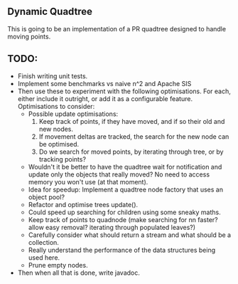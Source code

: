 ## Dynamic Quadtree

This is going to be an implementation of a PR quadtree designed to handle moving points.

## TODO:

- Finish writing unit tests.
- Implement some benchmarks vs naive n^2 and Apache SIS
- Then use these to experiment with the following optimisations. For each, either include it outright,
or add it as a configurable feature. Optimisations to consider:
    * Possible update optimisations:
        1) Keep track of points, if they have moved, and if so their old and new nodes.
        2) If movement deltas are tracked, the search for the new node can be optimised.
        3) Do we search for moved points, by iterating through tree, or by tracking points?
    * Wouldn't it be better to have the quadtree wait for notification and update only the objects that really moved?
      No need to access memory you won't use (at that moment).
    * Idea for speedup: Implement a quadtree node factory that uses an object pool?
    * Refactor and optimise trees update().
    * Could speed up searching for children using some sneaky maths.
    * Keep track of points to quadnode (make searching for nn faster? allow easy removal? iterating through populated leaves?)
    * Carefully consider what should return a stream and what should be a collection.
    * Really understand the performance of the data structures being used here.
    * Prune empty nodes.
- Then when all that is done, write javadoc.
